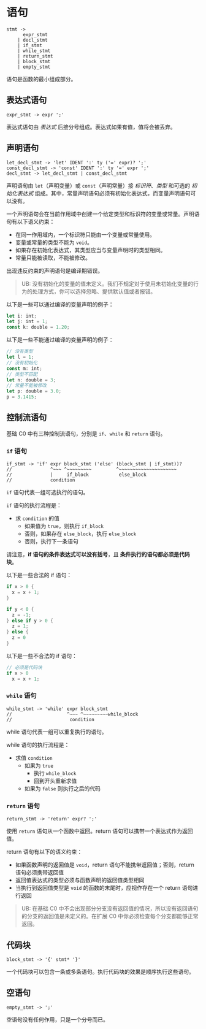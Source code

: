 # 语句

```
stmt ->
      expr_stmt
    | decl_stmt
    | if_stmt
    | while_stmt
    | return_stmt
    | block_stmt
    | empty_stmt
```

语句是函数的最小组成部分。

## 表达式语句

```
expr_stmt -> expr ';'
```

表达式语句由 _表达式_ 后接分号组成。表达式如果有值，值将会被丢弃。

## 声明语句

```
let_decl_stmt -> 'let' IDENT ':' ty ('=' expr)? ';'
const_decl_stmt -> 'const' IDENT ':' ty '=' expr ';'
decl_stmt -> let_decl_stmt | const_decl_stmt
```

声明语句由 `let`（声明变量）或 `const`（声明常量）接 _标识符_、_类型_ 和可选的 _初始化表达式_ 组成。其中，常量声明语句必须有初始化表达式，而变量声明语句可以没有。

一个声明语句会在当前作用域中创建一个给定类型和标识符的变量或常量。声明语句有以下语义约束：

- 在同一作用域内，一个标识符只能由一个变量或常量使用。
- 变量或常量的类型不能为 `void`。
- 如果存在初始化表达式，其类型应当与变量声明时的类型相同。
- 常量只能被读取，不能被修改。

出现违反约束的声明语句是编译期错误。

> UB: 没有初始化的变量的值未定义。我们不规定对于使用未初始化变量的行为的处理方式，你可以选择忽略、提供默认值或者报错。

以下是一些可以通过编译的变量声明的例子：

```rust
let i: int;
let j: int = 1;
const k: double = 1.20;
```

以下是一些不能通过编译的变量声明的例子：

```rust
// 没有类型
let l = 1;
// 没有初始化
const m: int;
// 类型不匹配
let n: double = 3;
// 常量不能被修改
let p: double = 3.0;
p = 3.1415;
```

## 控制流语句

基础 C0 中有三种控制流语句，分别是 `if`、`while` 和 `return` 语句。

### `if` 语句

```
if_stmt -> 'if' expr block_stmt ('else' (block_stmt | if_stmt))?
//              ^~~~ ^~~~~~~~~~         ^~~~~~~~~~~~~~~~~~~~~~
//              |     if_block           else_block
//              condition
```

`if` 语句代表一组可选执行的语句。

`if` 语句的执行流程是：

- 求 `condition` 的值
  - 如果值为 `true`，则执行 `if_block`
  - 否则，如果存在 `else_block`，执行 `else_block`
  - 否则，执行下一条语句

请注意，**if 语句的条件表达式可以没有括号**，且 **条件执行的语句都必须是代码块**。

以下是一些合法的 if 语句：

```rust
if x > 0 {
  x = x + 1;
}

if y < 0 {
  z = -1;
} else if y > 0 {
  z = 1;
} else {
  z = 0
}
```

以下是一些不合法的 if 语句：

```rust
// 必须是代码块
if x > 0 
  x = x + 1;
```

### `while` 语句

```
while_stmt -> 'while' expr block_stmt
//                    ^~~~ ^~~~~~~~~~while_block
//                     condition
```

while 语句代表一组可以重复执行的语句。

while 语句的执行流程是：

- 求值 `condition`
  - 如果为 `true`
    - 执行 `while_block`
    - 回到开头重新求值
  - 如果为 `false` 则执行之后的代码

### `return` 语句

```
return_stmt -> 'return' expr? ';'
```

使用 `return` 语句从一个函数中返回。return 语句可以携带一个表达式作为返回值。

return 语句有以下的语义约束：

- 如果函数声明的返回值是 `void`，return 语句不能携带返回值；否则，return 语句必须携带返回值
- 返回值表达式的类型必须与函数声明的返回值类型相同
- 当执行到返回值类型是 `void` 的函数的末尾时，应视作存在一个 return 语句进行返回

> UB: 在基础 C0 中不会出现部分分支没有返回值的情况，所以没有返回语句的分支的返回值是未定义的。在扩展 C0 中你必须检查每个分支都能够正常返回。

## 代码块

```
block_stmt -> '{' stmt* '}'
```

一个代码块可以包含一条或多条语句。执行代码块的效果是顺序执行这些语句。

## 空语句

```
empty_stmt -> ';'
```

空语句没有任何作用，只是一个分号而已。
